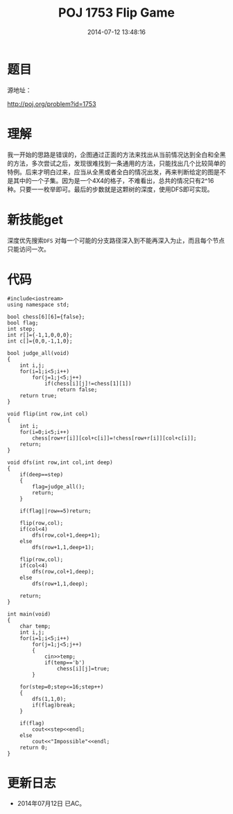 ﻿---
title: POJ 1753 Flip Game
date: 2014-07-12 13:48:16
tags: [ACM, POJ, C, 枚举, DFS]
categories: Exercise
toc: true
---
# 题目
源地址：

http://poj.org/problem?id=1753

# 理解
我一开始的思路是错误的，企图通过正面的方法来找出从当前情况达到全白和全黑的方法，多次尝试之后，发现很难找到一条通用的方法，只能找出几个比较简单的特例。后来才明白过来，应当从全黑或者全白的情况出发，再来判断给定的图是不是其中的一个子集。因为是一个4X4的格子，不难看出，总共的情况只有2^16种。只要一一枚举即可。最后的步数就是这颗树的深度，使用DFS即可实现。

<!-- more -->

# 新技能get
深度优先搜索`DFS`
对每一个可能的分支路径深入到不能再深入为止，而且每个节点只能访问一次。

# 代码

```
#include<iostream>
using namespace std;

bool chess[6][6]={false};
bool flag;
int step;
int r[]={-1,1,0,0,0};
int c[]={0,0,-1,1,0};

bool judge_all(void)
{
    int i,j;
    for(i=1;i<5;i++)
        for(j=1;j<5;j++)
            if(chess[i][j]!=chess[1][1])
                return false;
    return true;
}

void flip(int row,int col)
{
    int i;
    for(i=0;i<5;i++)
        chess[row+r[i]][col+c[i]]=!chess[row+r[i]][col+c[i]];
    return;
}

void dfs(int row,int col,int deep)
{
    if(deep==step)
    {
        flag=judge_all();
        return;
    }

    if(flag||row==5)return;

    flip(row,col);
    if(col<4)
        dfs(row,col+1,deep+1);
    else
        dfs(row+1,1,deep+1);

    flip(row,col);
    if(col<4)
        dfs(row,col+1,deep);
    else
        dfs(row+1,1,deep);

    return;
}

int main(void)
{
    char temp;
    int i,j;
    for(i=1;i<5;i++)
        for(j=1;j<5;j++)
        {
            cin>>temp;
            if(temp=='b')
                chess[i][j]=true;
        }

    for(step=0;step<=16;step++)
    {
        dfs(1,1,0);
        if(flag)break;
    }

    if(flag)
        cout<<step<<endl;
    else
        cout<<"Impossible"<<endl;
    return 0;
}

```

# 更新日志
- 2014年07月12日 已AC。